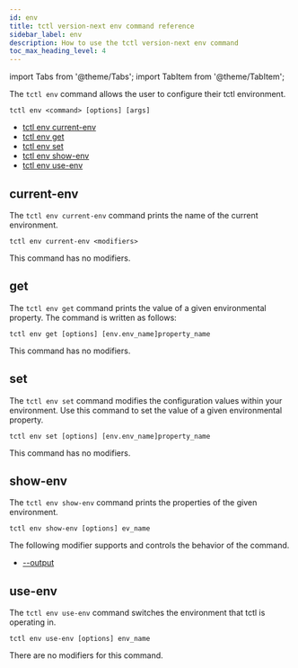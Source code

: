 ```yaml
---
id: env
title: tctl version-next env command reference
sidebar_label: env
description: How to use the tctl version-next env command
toc_max_heading_level: 4
---
```


<!-- THIS FILE IS GENERATED. DO NOT EDIT THIS FILE DIRECTLY -->

import Tabs from '@theme/Tabs';
import TabItem from '@theme/TabItem';

The `tctl env` command allows the user to configure their tctl environment.

`tctl env <command> [options] [args]`

- [tctl env current-env](/tctl-next/env#current-env)
- [tctl env get](/tctl-next/env#get)
- [tctl env set](/tctl-next/env#set)
- [tctl env show-env](/tctl-next/env#show-env)
- [tctl env use-env](/tctl-next/env#use-env)

## current-env

The `tctl env current-env` command prints the name of the current environment.

`tctl env current-env <modifiers>`

This command has no modifiers.

## get

The `tctl env get` command prints the value of a given environmental property.
The command is written as follows:

`tctl env get [options] [env.env_name]property_name`

This command has no modifiers.

## set

The `tctl env set` command modifies the configuration values within your environment.
Use this command to set the value of a given environmental property.

`tctl env set [options] [env.env_name]property_name`

This command has no modifiers.

## show-env

The `tctl env show-env` command prints the properties of the given environment.

`tctl env show-env [options] ev_name`

The following modifier supports and controls the behavior of the command.

- [--output](/tctl-next/modifiers#--output)

## use-env

The `tctl env use-env` command switches the environment that tctl is operating in.

`tctl env use-env [options] env_name`

There are no modifiers for this command.

